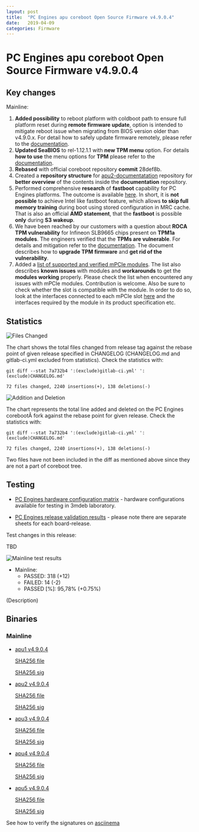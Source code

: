```yaml
---
layout: post
title:  "PC Engines apu coreboot Open Source Firmware v4.9.0.4"
date:   2019-04-09
categories: Firmware
---
```

# PC Engines apu coreboot Open Source Firmware v4.9.0.4

## Key changes

Mainline:

1. **Added possibility** to reboot platform with coldboot path to ensure full
   platform reset during **remote firmware update**, option is intended to
   mitigate reboot issue when migrating from BIOS version older than v4.9.0.x.
   For detail how to safely update firmware remotely, please refer to
   the [documentation](https://github.com/pcengines/apu2-documentation/blob/master/docs/firmware_flashing.md#corebootrom-flashing).
2. **Updated SeaBIOS** to rel-1.12.1.1 with **new TPM menu** option. For
   details **how to use** the menu options for **TPM** please refer to the
   [documentation](https://github.com/pcengines/apu2-documentation/blob/master/docs/tpm_menu.md).
3. **Rebased** with official coreboot repository **commit** 28def8b.
4. Created a **repository structure** for [apu2-documentatation](https://github.com/pcengines/apu2-documentation#repository-structure)
   repository for **better overview** of the contents inside the
   **documentation** repository.
5. Performed comprehensive **research** of **fastboot** capability for PC
   Engines platforms. The outcome is available [here](https://github.com/pcengines/apu2-documentation/blob/master/docs/research/fast_boot.md).
   In short, it is **not possible** to achieve Intel like fastboot feature,
   which allows **to skip full memory training** during boot using stored
   configuration in MRC cache. That is also an official **AMD statement**, that
   the **fastboot** is possible **only** during **S3 wakeup**.
6. We have been reached by our customers with a question about
   **ROCA TPM vulnerability** for Infineon SLB9665 chips present on
   **TPM1a modules**. The engineers verified that the **TPMs are vulnerable**.
   For details and mitigation refer to the [documentation](https://github.com/pcengines/apu2-documentation/blob/master/docs/research/ROCA.md).
   The document describes how to **upgrade TPM firmware** and
   **get rid of the vulnerability**.
7. Added a [list of supported and verified mPCIe modules](https://github.com/pcengines/apu2-documentation/blob/master/docs/mpcie_modules.md).
   The list also describes **known issues** with modules and **workarounds** to get the **modules working** properly. Please check the list when
   encountered any issues with mPCIe modules. Contribution is welcome. Also be
   sure to check whether the slot is compatible with the module. In order to do so, look at the interfaces connected to each mPCIe slot [here](https://github.com/pcengines/apu2-documentation/blob/master/docs/APU_mPCIe_capabilities.md) and the interfaces required by the module in its
   product specification etc.

## Statistics

![Files Changed]()

The chart shows the total files changed from release tag against the rebase
point of given release specified in CHANGELOG (CHANGELOG.md and gitlab-ci.yml
excluded from statistics). Check the statistics with:

```
git diff --stat 7a732b4 ':(exclude)gitlab-ci.yml' ':(exclude)CHANGELOG.md'
```

`72 files changed, 2240 insertions(+), 138 deletions(-)`

![Addition and Deletion]()

The chart represents the total line added and deleted on the PC Engines
corebootÂ fork against the rebase point for given release. Check the statistics
with:

```
git diff --stat 7a732b4 ':(exclude)gitlab-ci.yml' ':(exclude)CHANGELOG.md'
```

`72 files changed, 2240 insertions(+), 138 deletions(-)`

Two files have not been included in the diff as mentioned above since they are
not a part of coreboot tree.

## Testing

* [PC Engines hardware configuration matrix](https://cloud.3mdeb.com/index.php/s/wRi33Zo5sdgbpWn/preview) - hardware configurations available for testing in 3mdeb laboratory.

* [PC Engines release validation results](https://3mdeb.us16.list-manage.com/track/click?u=fce95b885fc13fbf1db611816&id=96d9b426c0&e=16ffa34a09) - please note there are separate sheets for each board-release.

Test changes in this release:

TBD

![Mainline test results]()

* Mainline:
  * PASSED: 318 (+12)
  * FAILED: 14 (-2)
  * PASSED [%]: 95,78% (+0.75%)

(Description)

## Binaries

### Mainline

* [apu1 v4.9.0.4](https://3mdeb.com/open-source-firmware/pcengines/apu1/apu1_v4.9.0.4.rom)

  [SHA256 file](https://3mdeb.com/open-source-firmware/pcengines/apu1/apu1_v4.9.0.4.SHA256)

  [SHA256 sig](https://3mdeb.com/open-source-firmware/pcengines/apu1/apu1_v4.9.0.4.SHA256.sig)

* [apu2 v4.9.0.4](https://3mdeb.com/open-source-firmware/pcengines/apu2/apu2_v4.9.0.4.rom)

  [SHA256 file](https://3mdeb.com/open-source-firmware/pcengines/apu2/apu2_v4.9.0.4.SHA256)

  [SHA256 sig](https://3mdeb.com/open-source-firmware/pcengines/apu2/apu2_v4.9.0.4.SHA256.sig)

* [apu3 v4.9.0.4](https://3mdeb.com/open-source-firmware/pcengines/apu3/apu3_v4.9.0.4.rom)

  [SHA256 file](https://3mdeb.com/open-source-firmware/pcengines/apu3/apu3_v4.9.0.4.SHA256)

  [SHA256 sig](https://3mdeb.com/open-source-firmware/pcengines/apu3/apu3_v4.9.0.4.SHA256.sig)

* [apu4 v4.9.0.4](https://3mdeb.com/open-source-firmware/pcengines/apu4/apu4_v4.9.0.4.rom)

  [SHA256 file](https://3mdeb.com/open-source-firmware/pcengines/apu4/apu4_v4.9.0.4.SHA256)

  [SHA256 sig](https://3mdeb.com/open-source-firmware/pcengines/apu4/apu4_v4.9.0.4.SHA256.sig)

* [apu5 v4.9.0.4](https://3mdeb.com/open-source-firmware/pcengines/apu5/apu5_v4.9.0.4.rom)

  [SHA256 file](https://3mdeb.com/open-source-firmware/pcengines/apu5/apu5_v4.9.0.4.SHA256)

  [SHA256 sig](https://3mdeb.com/open-source-firmware/pcengines/apu5/apu5_v4.9.0.4.SHA256.sig)

See how to verify the signatures on [asciinema](https://asciinema.org/a/227035)
